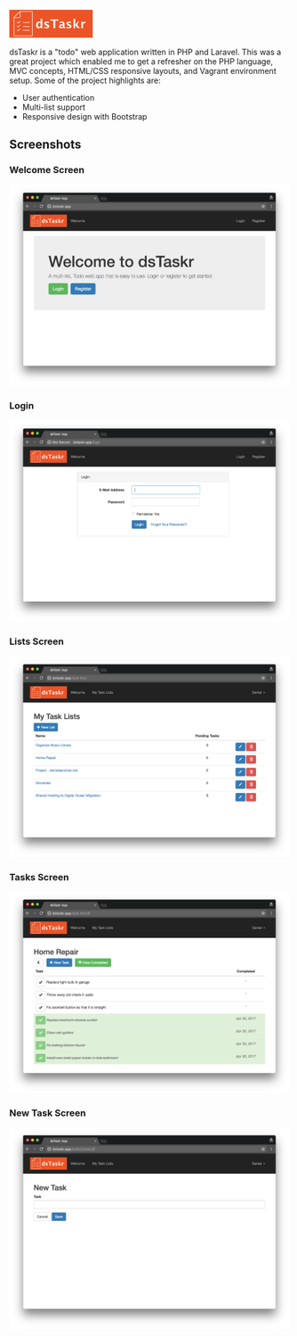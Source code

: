 ![Alt text](/public/images/logo.png?raw=true)

dsTaskr is a "todo" web application written in PHP and Laravel. This was a great project which enabled me to get a refresher on the PHP language, MVC concepts, HTML/CSS responsive layouts, and Vagrant environment setup. Some of the project highlights are:

- User authentication
- Multi-list support
- Responsive design with Bootstrap

## Screenshots

### Welcome Screen
![Alt text](/screenshots/dsTaskr-screenshot1.png?raw=true)

### Login
![Alt text](/screenshots/dsTaskr-screenshot2.png?raw=true)

### Lists Screen
![Alt text](/screenshots/dsTaskr-screenshot3.png?raw=true)

### Tasks Screen
![Alt text](/screenshots/dsTaskr-screenshot4.png?raw=true)

### New Task Screen 
![Alt text](/screenshots/dsTaskr-screenshot5.png?raw=true)



